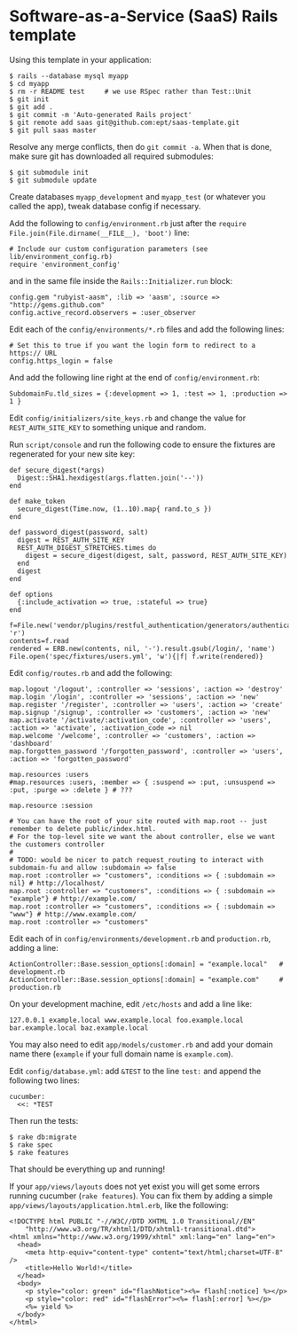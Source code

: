Software-as-a-Service (SaaS) Rails template
===========================================

Using this template in your application:

    $ rails --database mysql myapp
    $ cd myapp
    $ rm -r README test     # we use RSpec rather than Test::Unit
    $ git init
    $ git add .
    $ git commit -m 'Auto-generated Rails project'
    $ git remote add saas git@github.com:ept/saas-template.git
    $ git pull saas master

Resolve any merge conflicts, then do `git commit -a`. When that is done, make sure git
has downloaded all required submodules:

    $ git submodule init
    $ git submodule update

Create databases `myapp_development` and `myapp_test` (or whatever you called the app),
tweak database config if necessary.

Add the following to `config/environment.rb` just after the `require File.join(File.dirname(__FILE__), 'boot')` line:

    # Include our custom configuration parameters (see lib/environment_config.rb)
    require 'environment_config'

and in the same file inside the `Rails::Initializer.run` block:

    config.gem "rubyist-aasm", :lib => 'aasm', :source => "http://gems.github.com"
    config.active_record.observers = :user_observer

Edit each of the `config/environments/*.rb` files and add the following lines:

    # Set this to true if you want the login form to redirect to a https:// URL
    config.https_login = false

And add the following line right at the end of `config/environment.rb`:

    SubdomainFu.tld_sizes = {:development => 1, :test => 1, :production => 1 }

Edit `config/initializers/site_keys.rb` and change the value for `REST_AUTH_SITE_KEY`
to something unique and random.

Run `script/console` and run the following code to ensure the fixtures are regenerated
for your new site key:

    def secure_digest(*args)
      Digest::SHA1.hexdigest(args.flatten.join('--'))
    end

    def make_token
      secure_digest(Time.now, (1..10).map{ rand.to_s })
    end

    def password_digest(password, salt)
      digest = REST_AUTH_SITE_KEY
      REST_AUTH_DIGEST_STRETCHES.times do
        digest = secure_digest(digest, salt, password, REST_AUTH_SITE_KEY)
      end
      digest
    end

    def options
      {:include_activation => true, :stateful => true}
    end

    f=File.new('vendor/plugins/restful_authentication/generators/authenticated/templates/spec/fixtures/users.yml', 'r')
    contents=f.read
    rendered = ERB.new(contents, nil, '-').result.gsub(/login/, 'name')
    File.open('spec/fixtures/users.yml', 'w'){|f| f.write(rendered)}


Edit `config/routes.rb` and add the following:

    map.logout '/logout', :controller => 'sessions', :action => 'destroy'
    map.login '/login', :controller => 'sessions', :action => 'new'
    map.register '/register', :controller => 'users', :action => 'create'
    map.signup '/signup', :controller => 'customers', :action => 'new'
    map.activate '/activate/:activation_code', :controller => 'users', :action => 'activate', :activation_code => nil
    map.welcome '/welcome', :controller => 'customers', :action => 'dashboard'
    map.forgotten_password '/forgotten_password', :controller => 'users', :action => 'forgotten_password'

    map.resources :users
    #map.resources :users, :member => { :suspend => :put, :unsuspend => :put, :purge => :delete } # ???

    map.resource :session

    # You can have the root of your site routed with map.root -- just remember to delete public/index.html.
    # For the top-level site we want the about controller, else we want the customers controller
    #
    # TODO: would be nicer to patch request_routing to interact with subdomain-fu and allow :subdomain => false
    map.root :controller => "customers", :conditions => { :subdomain => nil} # http://localhost/
    map.root :controller => "customers", :conditions => { :subdomain => "example"} # http://example.com/
    map.root :controller => "customers", :conditions => { :subdomain => "www"} # http://www.example.com/
    map.root :controller => "customers"


Edit each of in `config/environments/development.rb` and `production.rb`, adding a line:

    ActionController::Base.session_options[:domain] = "example.local"   # development.rb
    ActionController::Base.session_options[:domain] = "example.com"     # production.rb


On your development machine, edit `/etc/hosts` and add a line like:

    127.0.0.1 example.local www.example.local foo.example.local bar.example.local baz.example.local


You may also need to edit `app/models/customer.rb` and add your domain name there
(`example` if your full domain name is `example.com`).


Edit `config/database.yml`: add `&TEST` to the line `test:` and append the following two lines:

    cucumber:
      <<: *TEST


Then run the tests:

    $ rake db:migrate
    $ rake spec
    $ rake features

That should be everything up and running!

If your `app/views/layouts` does not yet exist you will get some errors running cucumber
(`rake features`). You can fix them by adding a simple `app/views/layouts/application.html.erb`,
like the following:

    <!DOCTYPE html PUBLIC "-//W3C//DTD XHTML 1.0 Transitional//EN"
        "http://www.w3.org/TR/xhtml1/DTD/xhtml1-transitional.dtd">
    <html xmlns="http://www.w3.org/1999/xhtml" xml:lang="en" lang="en">
      <head>
        <meta http-equiv="content-type" content="text/html;charset=UTF-8" />
        <title>Hello World!</title>
      </head>
      <body>
        <p style="color: green" id="flashNotice"><%= flash[:notice] %></p>
        <p style="color: red" id="flashError"><%= flash[:error] %></p>
        <%= yield %>
      </body>
    </html>
